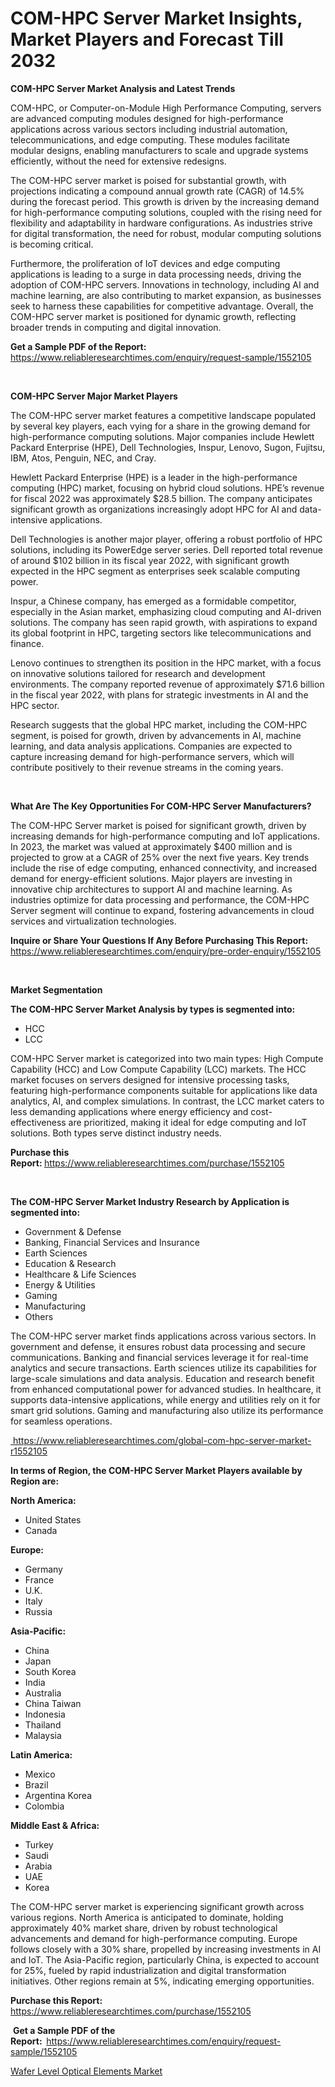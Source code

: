 <p><h1>COM-HPC Server Market Insights, Market Players and Forecast Till 2032</h1></p><p><strong>COM-HPC Server Market Analysis and Latest Trends</strong></p>
<p><p>COM-HPC, or Computer-on-Module High Performance Computing, servers are advanced computing modules designed for high-performance applications across various sectors including industrial automation, telecommunications, and edge computing. These modules facilitate modular designs, enabling manufacturers to scale and upgrade systems efficiently, without the need for extensive redesigns.</p><p>The COM-HPC server market is poised for substantial growth, with projections indicating a compound annual growth rate (CAGR) of 14.5% during the forecast period. This growth is driven by the increasing demand for high-performance computing solutions, coupled with the rising need for flexibility and adaptability in hardware configurations. As industries strive for digital transformation, the need for robust, modular computing solutions is becoming critical. </p><p>Furthermore, the proliferation of IoT devices and edge computing applications is leading to a surge in data processing needs, driving the adoption of COM-HPC servers. Innovations in technology, including AI and machine learning, are also contributing to market expansion, as businesses seek to harness these capabilities for competitive advantage. Overall, the COM-HPC server market is positioned for dynamic growth, reflecting broader trends in computing and digital innovation.</p></p>
<p><strong>Get a Sample PDF of the Report:&nbsp;</strong> <a href="https://www.reliableresearchtimes.com/enquiry/request-sample/1552105?utm_campaign=1581&utm_medium=2&utm_source=Github&utm_content=ia&utm_term=12022025&utm_id=com-hpc-server">https://www.reliableresearchtimes.com/enquiry/request-sample/1552105</a></p>
<p>&nbsp;</p>
<p><strong>COM-HPC Server Major Market Players</strong></p>
<p><p>The COM-HPC server market features a competitive landscape populated by several key players, each vying for a share in the growing demand for high-performance computing solutions. Major companies include Hewlett Packard Enterprise (HPE), Dell Technologies, Inspur, Lenovo, Sugon, Fujitsu, IBM, Atos, Penguin, NEC, and Cray.</p><p>Hewlett Packard Enterprise (HPE) is a leader in the high-performance computing (HPC) market, focusing on hybrid cloud solutions. HPE’s revenue for fiscal 2022 was approximately $28.5 billion. The company anticipates significant growth as organizations increasingly adopt HPC for AI and data-intensive applications.</p><p>Dell Technologies is another major player, offering a robust portfolio of HPC solutions, including its PowerEdge server series. Dell reported total revenue of around $102 billion in its fiscal year 2022, with significant growth expected in the HPC segment as enterprises seek scalable computing power.</p><p>Inspur, a Chinese company, has emerged as a formidable competitor, especially in the Asian market, emphasizing cloud computing and AI-driven solutions. The company has seen rapid growth, with aspirations to expand its global footprint in HPC, targeting sectors like telecommunications and finance.</p><p>Lenovo continues to strengthen its position in the HPC market, with a focus on innovative solutions tailored for research and development environments. The company reported revenue of approximately $71.6 billion in the fiscal year 2022, with plans for strategic investments in AI and the HPC sector.</p><p>Research suggests that the global HPC market, including the COM-HPC segment, is poised for growth, driven by advancements in AI, machine learning, and data analysis applications. Companies are expected to capture increasing demand for high-performance servers, which will contribute positively to their revenue streams in the coming years.</p></p>
<p>&nbsp;</p>
<p><strong>What Are The Key Opportunities For COM-HPC Server Manufacturers?</strong></p>
<p><p>The COM-HPC Server market is poised for significant growth, driven by increasing demands for high-performance computing and IoT applications. In 2023, the market was valued at approximately $400 million and is projected to grow at a CAGR of 25% over the next five years. Key trends include the rise of edge computing, enhanced connectivity, and increased demand for energy-efficient solutions. Major players are investing in innovative chip architectures to support AI and machine learning. As industries optimize for data processing and performance, the COM-HPC Server segment will continue to expand, fostering advancements in cloud services and virtualization technologies.</p></p>
<p><strong>Inquire or Share Your Questions If Any Before Purchasing This Report:</strong> <a href="https://www.reliableresearchtimes.com/enquiry/pre-order-enquiry/1552105?utm_campaign=1581&utm_medium=2&utm_source=Github&utm_content=ia&utm_term=12022025&utm_id=com-hpc-server">https://www.reliableresearchtimes.com/enquiry/pre-order-enquiry/1552105</a></p>
<p>&nbsp;</p>
<p><strong>Market Segmentation</strong></p>
<p><strong>The COM-HPC Server Market Analysis by types is segmented into:</strong></p>
<p><ul><li>HCC</li><li>LCC</li></ul></p>
<p><p>COM-HPC Server market is categorized into two main types: High Compute Capability (HCC) and Low Compute Capability (LCC) markets. The HCC market focuses on servers designed for intensive processing tasks, featuring high-performance components suitable for applications like data analytics, AI, and complex simulations. In contrast, the LCC market caters to less demanding applications where energy efficiency and cost-effectiveness are prioritized, making it ideal for edge computing and IoT solutions. Both types serve distinct industry needs.</p></p>
<p><strong>Purchase this Report:&nbsp;</strong><a href="https://www.reliableresearchtimes.com/purchase/1552105?utm_campaign=1581&utm_medium=2&utm_source=Github&utm_content=ia&utm_term=12022025&utm_id=com-hpc-server">https://www.reliableresearchtimes.com/purchase/1552105</a></p>
<p>&nbsp;</p>
<p><strong>The COM-HPC Server Market Industry Research by Application is segmented into:</strong></p>
<p><ul><li>Government & Defense</li><li>Banking, Financial Services and Insurance</li><li>Earth Sciences</li><li>Education & Research</li><li>Healthcare & Life Sciences</li><li>Energy & Utilities</li><li>Gaming</li><li>Manufacturing</li><li>Others</li></ul></p>
<p><p>The COM-HPC server market finds applications across various sectors. In government and defense, it ensures robust data processing and secure communications. Banking and financial services leverage it for real-time analytics and secure transactions. Earth sciences utilize its capabilities for large-scale simulations and data analysis. Education and research benefit from enhanced computational power for advanced studies. In healthcare, it supports data-intensive applications, while energy and utilities rely on it for smart grid solutions. Gaming and manufacturing also utilize its performance for seamless operations.</p></p>
<p><a href="https://www.reliableresearchtimes.com/global-com-hpc-server-market-r1552105?utm_campaign=1581&utm_medium=2&utm_source=Github&utm_content=ia&utm_term=12022025&utm_id=com-hpc-server">&nbsp;https://www.reliableresearchtimes.com/global-com-hpc-server-market-r1552105</a></p>
<p><strong>In terms of Region, the COM-HPC Server Market Players available by Region are:</strong></p>
<p>
    <p> <strong> North America: </strong>
        <ul>
            <li>United States</li>
            <li>Canada</li>
        </ul>
        </p> 
    <p> <strong> Europe: </strong>
        <ul>
            <li>Germany</li>
            <li>France</li>
            <li>U.K.</li>
            <li>Italy</li>
            <li>Russia</li>
        </ul>
        </p> 
    <p> <strong> Asia-Pacific: </strong>
        <ul>
            <li>China</li>
            <li>Japan</li>
            <li>South Korea</li>
            <li>India</li>
            <li>Australia</li>
            <li>China Taiwan</li>
            <li>Indonesia</li>
            <li>Thailand</li>
            <li>Malaysia</li>
        </ul>
        </p> 
    <p> <strong> Latin America: </strong>
        <ul>
            <li>Mexico</li>
            <li>Brazil</li>
            <li>Argentina Korea</li>
            <li>Colombia</li>
        </ul>
        </p> 
    <p> <strong> Middle East & Africa: </strong>
        <ul>
            <li>Turkey</li>
            <li>Saudi</li>
            <li>Arabia</li>
            <li>UAE</li>
            <li>Korea</li>
        </ul>
    </p>
    </p>
<p><p>The COM-HPC server market is experiencing significant growth across various regions. North America is anticipated to dominate, holding approximately 40% market share, driven by robust technological advancements and demand for high-performance computing. Europe follows closely with a 30% share, propelled by increasing investments in AI and IoT. The Asia-Pacific region, particularly China, is expected to account for 25%, fueled by rapid industrialization and digital transformation initiatives. Other regions remain at 5%, indicating emerging opportunities.</p></p>
<p><strong>Purchase this Report: </strong><a href="https://www.reliableresearchtimes.com/purchase/1552105?utm_campaign=1581&utm_medium=2&utm_source=Github&utm_content=ia&utm_term=12022025&utm_id=com-hpc-server">https://www.reliableresearchtimes.com/purchase/1552105</a></p>
<p>&nbsp;<strong>Get a Sample PDF of the Report:&nbsp;&nbsp;</strong><a href="https://www.reliableresearchtimes.com/enquiry/request-sample/1552105?utm_campaign=1581&utm_medium=2&utm_source=Github&utm_content=ia&utm_term=12022025&utm_id=com-hpc-server">https://www.reliableresearchtimes.com/enquiry/request-sample/1552105</a></p>
<p><strong></strong></p>
<p><p><a href="https://github.com/mookiesville/Market-Research-Report-List-1/blob/main/wafer-level-optical-elements-market.md?utm_campaign=1581&utm_medium=2&utm_source=Github&utm_content=ia&utm_term=12022025&utm_id=com-hpc-server">Wafer Level Optical Elements Market</a></p></p>